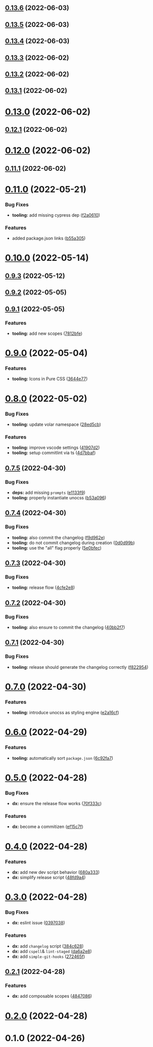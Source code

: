 ## [0.13.6](https://github.com/openwebstacks/stacks-starter/compare/v0.13.5...v0.13.6) (2022-06-03)



## [0.13.5](https://github.com/openwebstacks/stacks-starter/compare/v0.13.4...v0.13.5) (2022-06-03)



## [0.13.4](https://github.com/openwebstacks/stacks-starter/compare/v0.13.3...v0.13.4) (2022-06-03)



## [0.13.3](https://github.com/openwebstacks/stacks-starter/compare/v0.13.2...v0.13.3) (2022-06-02)



## [0.13.2](https://github.com/openwebstacks/stacks-starter/compare/v0.13.1...v0.13.2) (2022-06-02)



## [0.13.1](https://github.com/openwebstacks/stacks-starter/compare/v0.13.0...v0.13.1) (2022-06-02)



# [0.13.0](https://github.com/openwebstacks/stacks-starter/compare/v0.12.1...v0.13.0) (2022-06-02)



## [0.12.1](https://github.com/openwebstacks/stacks-starter/compare/v0.12.0...v0.12.1) (2022-06-02)



# [0.12.0](https://github.com/openwebstacks/stacks-starter/compare/v0.11.1...v0.12.0) (2022-06-02)



## [0.11.1](https://github.com/openwebstacks/stacks-starter/compare/v0.11.0...v0.11.1) (2022-06-02)



# [0.11.0](https://github.com/openwebstacks/stacks-starter/compare/v0.10.0...v0.11.0) (2022-05-21)


### Bug Fixes

* **tooling:** add missing cypress dep ([f2a0610](https://github.com/openwebstacks/stacks-starter/commit/f2a0610f6890f5539e8fa58ced0979a8dc58f13d))


### Features

* added package.json links ([b55a305](https://github.com/openwebstacks/stacks-starter/commit/b55a305da0078845de2e2b5b0b294bb96844b6f1))



# [0.10.0](https://github.com/openwebstacks/stacks-starter/compare/v0.9.3...v0.10.0) (2022-05-14)



## [0.9.3](https://github.com/openwebstacks/stacks-starter/compare/v0.9.2...v0.9.3) (2022-05-12)



## [0.9.2](https://github.com/openwebstacks/stacks-starter/compare/v0.9.1...v0.9.2) (2022-05-05)



## [0.9.1](https://github.com/openwebstacks/stacks-starter/compare/v0.9.0...v0.9.1) (2022-05-05)


### Features

* **tooling:** add new scopes ([7812bfe](https://github.com/openwebstacks/stacks-starter/commit/7812bfe33616e1b6abf5d87387a6674ada8ef082))



# [0.9.0](https://github.com/openwebstacks/stacks-starter/compare/v0.8.0...v0.9.0) (2022-05-04)


### Features

* **tooling:** Icons in Pure CSS ([3644e77](https://github.com/openwebstacks/stacks-starter/commit/3644e778325a53c435f7ea34242511a335f95b83))



# [0.8.0](https://github.com/openwebstacks/stacks-starter/compare/v0.7.5...v0.8.0) (2022-05-02)


### Bug Fixes

* **tooling:** update volar namespace ([28ed5cb](https://github.com/openwebstacks/stacks-starter/commit/28ed5cb998154df452abc0bf95c586acce084454))


### Features

* **tooling:** improve vscode settings ([41907d2](https://github.com/openwebstacks/stacks-starter/commit/41907d2fe580a09fe1e66baf443cf1e49217528b))
* **tooling:** setup commitlint via ts ([4d7bbaf](https://github.com/openwebstacks/stacks-starter/commit/4d7bbaf79be5658a4d6ee5174ddfa9c4d9c2800d))



## [0.7.5](https://github.com/openwebstacks/stacks-starter/compare/v0.7.4...v0.7.5) (2022-04-30)


### Bug Fixes

* **deps:** add missing `prompts` ([e1133f9](https://github.com/openwebstacks/stacks-starter/commit/e1133f91324c0f5169edd4f5392e8d8bc1e7c574))
* **tooling:** properly instantiate unocss ([b53a096](https://github.com/openwebstacks/stacks-starter/commit/b53a0965ba94d09575cd738d7f9c9106c6a27a24))



## [0.7.4](https://github.com/openwebstacks/stacks-starter/compare/v0.7.3...v0.7.4) (2022-04-30)


### Bug Fixes

* **tooling:** also commit the changelog ([f9d962e](https://github.com/openwebstacks/stacks-starter/commit/f9d962e3e58b8867dfd2b55234fdcd86ee319ba5))
* **tooling:** do not commit changelog during creation ([0d0d99b](https://github.com/openwebstacks/stacks-starter/commit/0d0d99bf910c0f559b12945b8213c8e6abe29024))
* **tooling:** use the "all" flag properly ([5e0bfec](https://github.com/openwebstacks/stacks-starter/commit/5e0bfecf3023cf4a103bbe24b69b1b5d19526b06))



## [0.7.3](https://github.com/openwebstacks/stacks-starter/compare/v0.7.2...v0.7.3) (2022-04-30)


### Bug Fixes

* **tooling:** release flow ([4cfe2e8](https://github.com/openwebstacks/stacks-starter/commit/4cfe2e843bfefe9a9123cfdf447b96ef174a6ffc))



## [0.7.2](https://github.com/openwebstacks/stacks-starter/compare/v0.7.1...v0.7.2) (2022-04-30)


### Bug Fixes

* **tooling:** also ensure to commit the changelog ([40bb2f7](https://github.com/openwebstacks/stacks-starter/commit/40bb2f785e427294a73ca84d5f520c18da3bb35c))



## [0.7.1](https://github.com/openwebstacks/stacks-starter/compare/v0.7.0...v0.7.1) (2022-04-30)


### Bug Fixes

* **tooling:** release should generate the changelog correctly ([f822954](https://github.com/openwebstacks/stacks-starter/commit/f822954d949f4912097a8b2df1f047d63eb87e00))



# [0.7.0](https://github.com/openwebstacks/stacks-starter/compare/v0.6.0...v0.7.0) (2022-04-30)


### Features

* **tooling:** introduce unocss as styling engine ([e2a16cf](https://github.com/openwebstacks/stacks-starter/commit/e2a16cf9f00abbd0bb0d1af88cf290fa867b1d04))



# [0.6.0](https://github.com/openwebstacks/stacks-starter/compare/v0.5.0...v0.6.0) (2022-04-29)


### Features

* **tooling:** automatically sort `package.json` ([6c92fa7](https://github.com/openwebstacks/stacks-starter/commit/6c92fa7018662fc3d88f5ec074020a19268c27b0))



# [0.5.0](https://github.com/openwebstacks/stacks-starter/compare/v0.4.0...v0.5.0) (2022-04-28)


### Bug Fixes

* **dx:** ensure the release flow works ([70f333c](https://github.com/openwebstacks/stacks-starter/commit/70f333c6d39f08011073ad3e9943506b387e0754))


### Features

* **dx:** become a commitizen ([ef15c7f](https://github.com/openwebstacks/stacks-starter/commit/ef15c7f19a366532586c9ffe00d52b136a955c35))



# [0.4.0](https://github.com/openwebstacks/stacks-starter/compare/v0.3.0...v0.4.0) (2022-04-28)


### Features

* **dx:** add new dev script behavior ([680a333](https://github.com/openwebstacks/stacks-starter/commit/680a333893290495803f2e640010cd5a9586a76d))
* **dx:** simplify release script ([48fd9a4](https://github.com/openwebstacks/stacks-starter/commit/48fd9a4e816c7c912a67e2206c203a18e710eb3c))



# [0.3.0](https://github.com/openwebstacks/stacks-starter/compare/v0.2.1...v0.3.0) (2022-04-28)


### Bug Fixes

* **dx:** eslint issue ([0397038](https://github.com/openwebstacks/stacks-starter/commit/039703849578d788fc83b2f88f478fe2c1eed07c))


### Features

* **dx:** add `changelog` script ([384c628](https://github.com/openwebstacks/stacks-starter/commit/384c62892dee2c62d5be6558a62ece0b59352de4))
* **dx:** add `cspell`& `lint-staged` ([da6a2e8](https://github.com/openwebstacks/stacks-starter/commit/da6a2e8ad1654c282f8f6bae477e670632c04bbb))
* **dx:** add `simple-git-hooks` ([272465f](https://github.com/openwebstacks/stacks-starter/commit/272465f78ccb76be112211790b2045fdc7e0797e))



## [0.2.1](https://github.com/openwebstacks/stacks-starter/compare/v0.2.0...v0.2.1) (2022-04-28)


### Features

* **dx:** add composable scopes ([4847086](https://github.com/openwebstacks/stacks-starter/commit/48470862cbaa3ac17b2266cafcf2568a0572ed94))



# [0.2.0](https://github.com/openwebstacks/stacks-starter/compare/v0.1.0...v0.2.0) (2022-04-28)



# 0.1.0 (2022-04-26)



